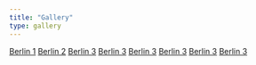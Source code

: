 ```yaml
---
title: "Gallery"
type: gallery
---
```


<div id="nanogallery2" data-nanogallery2='{
    "thumbnailHeight": 300,
    "thumbnailWidth": 300,
    "itemsBaseURL": "https://buc.ketli.st/images/gallery/"
}'>
    <a href="test-01.jpg" data-ngThumb="test-01_t.jpg">Berlin 1</a>
    <a href="test-02.jpg" data-ngThumb="test-02_t.jpg">Berlin 2</a>
    <a href="test-03.jpg" data-ngThumb="test-03_t.jpg">Berlin 3</a>
    <a href="test-04.jpg" data-ngThumb="test-04_t.jpg">Berlin 3</a>
    <a href="test-05.jpg" data-ngThumb="test-05_t.jpg">Berlin 3</a>
    <a href="test-06.jpg" data-ngThumb="test-06_t.jpg">Berlin 3</a>
    <a href="test-07.jpg" data-ngThumb="test-07_t.jpg">Berlin 3</a>
    <a href="test-08.jpg" data-ngThumb="test-08_t.jpg">Berlin 3</a>

</div>